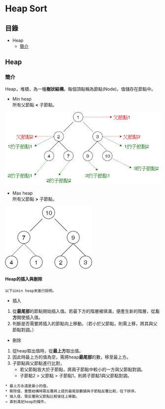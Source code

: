 # Heap Sort
## 目錄
* Heap
  * [簡介](https://github.com/HTY62006/MyLearningNote/tree/master/Week6#%E7%B0%A1%E4%BB%8B)
## Heap
### 簡介
Heap，堆積，為一種**樹狀結構**。每個頂點稱為節點(Node)，值儲存在節點中。
* Min heap
<br>所有父節點 **<** 子節點。

![image](https://github.com/HTY62006/MyLearningNote/blob/master/large_image/HS01.png)
* Max heap
<br>所有父節點 **>** 子節點。

![image](https://github.com/HTY62006/MyLearningNote/blob/master/large_image/HS02.png)
#### Heap的插入與刪除
```Text
以下以min heap來進行說明。
```
* 插入
1. 從**最尾部**的節點開始插入值。若最下方的階層被填滿，便產生新的階層，從**左方**開使插入值。
2. 判斷是否需要將插入的節點向上移動。（若小於父節點，則需上移，將其與父節點對調。）
* 刪除
1. 從heap取出值時，從**最上方**取出值。
2. 因此時最上方的值為空，需將heap**最尾部**的數，移至最上方。
3. 子節點與父節點進行比對，
   * 若父節點皆大於子節點，將兩子節點中較小的一方與父節點對調。
   * 子節點2 > 父節點 > 子節點1，則將子節點1與父節點對調。
```Text
* 最上方永遠是最小的值。
* 刪除值，重整結構時需反覆將上提的最尾部數據與子節點反覆比較，往下排序。
* 插入值，需反覆與父節點比較後往上移動。
→ 直到滿足heap的條件。
```
